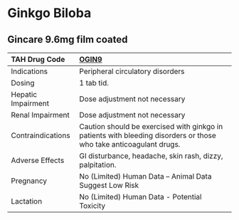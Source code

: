 # Ginkgo Biloba

## Gincare 9.6mg film coated

| TAH Drug Code      | [**OGIN9**](https://www.tahsda.org.tw/drugs/hissearch.php?drug_code=OGIN9)                                         |
|:-------------------|:-------------------------------------------------------------------------------------------------------------------|
| Indications        | Peripheral circulatory disorders                                                                                   |
| Dosing             | 1 tab tid.                                                                                                         |
| Hepatic Impairment | Dose adjustment not necessary                                                                                      |
| Renal Impairment   | Dose adjustment not necessary                                                                                      |
| Contraindications  | Caution should be exercised with ginkgo in patients with bleeding disorders or those who take anticoagulant drugs. |
| Adverse Effects    | GI disturbance, headache, skin rash, dizzy, palpitation.                                                           |
| Pregnancy          | No (Limited) Human Data – Animal Data Suggest Low Risk                                                             |
| Lactation          | No (Limited) Human Data - Potential Toxicity                                                                       |

